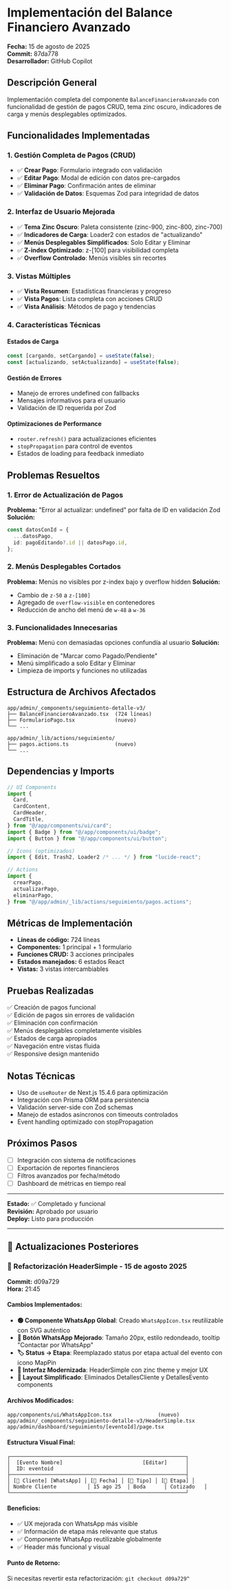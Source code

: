 # Implementación del Balance Financiero Avanzado

**Fecha:** 15 de agosto de 2025  
**Commit:** 87da778  
**Desarrollador:** GitHub Copilot

## Descripción General

Implementación completa del componente `BalanceFinancieroAvanzado` con funcionalidad de gestión de pagos CRUD, tema zinc oscuro, indicadores de carga y menús desplegables optimizados.

## Funcionalidades Implementadas

### 1. Gestión Completa de Pagos (CRUD)

- ✅ **Crear Pago**: Formulario integrado con validación
- ✅ **Editar Pago**: Modal de edición con datos pre-cargados
- ✅ **Eliminar Pago**: Confirmación antes de eliminar
- ✅ **Validación de Datos**: Esquemas Zod para integridad de datos

### 2. Interfaz de Usuario Mejorada

- ✅ **Tema Zinc Oscuro**: Paleta consistente (zinc-900, zinc-800, zinc-700)
- ✅ **Indicadores de Carga**: Loader2 con estados de "actualizando"
- ✅ **Menús Desplegables Simplificados**: Solo Editar y Eliminar
- ✅ **Z-index Optimizado**: z-[100] para visibilidad completa
- ✅ **Overflow Controlado**: Menús visibles sin recortes

### 3. Vistas Múltiples

- ✅ **Vista Resumen**: Estadísticas financieras y progreso
- ✅ **Vista Pagos**: Lista completa con acciones CRUD
- ✅ **Vista Análisis**: Métodos de pago y tendencias

### 4. Características Técnicas

#### Estados de Carga

```typescript
const [cargando, setCargando] = useState(false);
const [actualizando, setActualizando] = useState(false);
```

#### Gestión de Errores

- Manejo de errores undefined con fallbacks
- Mensajes informativos para el usuario
- Validación de ID requerida por Zod

#### Optimizaciones de Performance

- `router.refresh()` para actualizaciones eficientes
- `stopPropagation` para control de eventos
- Estados de loading para feedback inmediato

## Problemas Resueltos

### 1. Error de Actualización de Pagos

**Problema:** "Error al actualizar: undefined" por falta de ID en validación Zod
**Solución:**

```typescript
const datosConId = {
  ...datosPago,
  id: pagoEditando?.id || datosPago.id,
};
```

### 2. Menús Desplegables Cortados

**Problema:** Menús no visibles por z-index bajo y overflow hidden
**Solución:**

- Cambio de `z-50` a `z-[100]`
- Agregado de `overflow-visible` en contenedores
- Reducción de ancho del menú de `w-48` a `w-36`

### 3. Funcionalidades Innecesarias

**Problema:** Menú con demasiadas opciones confundía al usuario
**Solución:**

- Eliminación de "Marcar como Pagado/Pendiente"
- Menú simplificado a solo Editar y Eliminar
- Limpieza de imports y funciones no utilizadas

## Estructura de Archivos Afectados

```
app/admin/_components/seguimiento-detalle-v3/
├── BalanceFinancieroAvanzado.tsx  (724 líneas)
├── FormularioPago.tsx             (nuevo)
└── ...

app/admin/_lib/actions/seguimiento/
├── pagos.actions.ts               (nuevo)
└── ...
```

## Dependencias y Imports

```typescript
// UI Components
import {
  Card,
  CardContent,
  CardHeader,
  CardTitle,
} from "@/app/components/ui/card";
import { Badge } from "@/app/components/ui/badge";
import { Button } from "@/app/components/ui/button";

// Icons (optimizados)
import { Edit, Trash2, Loader2 /* ... */ } from "lucide-react";

// Actions
import {
  crearPago,
  actualizarPago,
  eliminarPago,
} from "@/app/admin/_lib/actions/seguimiento/pagos.actions";
```

## Métricas de Implementación

- **Líneas de código:** 724 líneas
- **Componentes:** 1 principal + 1 formulario
- **Funciones CRUD:** 3 acciones principales
- **Estados manejados:** 6 estados React
- **Vistas:** 3 vistas intercambiables

## Pruebas Realizadas

✅ Creación de pagos funcional  
✅ Edición de pagos sin errores de validación  
✅ Eliminación con confirmación  
✅ Menús desplegables completamente visibles  
✅ Estados de carga apropiados  
✅ Navegación entre vistas fluida  
✅ Responsive design mantenido

## Notas Técnicas

- Uso de `useRouter` de Next.js 15.4.6 para optimización
- Integración con Prisma ORM para persistencia
- Validación server-side con Zod schemas
- Manejo de estados asíncronos con timeouts controlados
- Event handling optimizado con stopPropagation

## Próximos Pasos

- [ ] Integración con sistema de notificaciones
- [ ] Exportación de reportes financieros
- [ ] Filtros avanzados por fecha/método
- [ ] Dashboard de métricas en tiempo real

---

**Estado:** ✅ Completado y funcional  
**Revisión:** Aprobado por usuario  
**Deploy:** Listo para producción

---

## 📝 Actualizaciones Posteriores

### 🔄 Refactorización HeaderSimple - 15 de agosto 2025

**Commit:** d09a729  
**Hora:** 21:45

#### Cambios Implementados:

- **🟢 Componente WhatsApp Global**: Creado `WhatsAppIcon.tsx` reutilizable con SVG auténtico
- **📱 Botón WhatsApp Mejorado**: Tamaño 20px, estilo redondeado, tooltip "Contactar por WhatsApp"
- **🏷️ Status → Etapa**: Reemplazado status por etapa actual del evento con icono MapPin
- **🎨 Interfaz Modernizada**: HeaderSimple con zinc theme y mejor UX
- **📱 Layout Simplificado**: Eliminados DetallesCliente y DetallesEvento components

#### Archivos Modificados:

```
app/components/ui/WhatsAppIcon.tsx               (nuevo)
app/admin/_components/seguimiento-detalle-v3/HeaderSimple.tsx
app/admin/dashboard/seguimiento/[eventoId]/page.tsx
```

#### Estructura Visual Final:

```
┌─────────────────────────────────────────────────────────┐
│  [Evento Nombre]                          [Editar]      │
│  ID: eventoid                                           │
├─────────────────────────────────────────────────────────┤
│ [👤 Cliente] [WhatsApp] │ [📅 Fecha] │ [📄 Tipo] │ [📍 Etapa] │
│ Nombre Cliente          │ 15 ago 25  │ Boda      │ Cotizado   │
└─────────────────────────────────────────────────────────┘
```

#### Beneficios:

- ✅ UX mejorada con WhatsApp más visible
- ✅ Información de etapa más relevante que status
- ✅ Componente WhatsApp reutilizable globalmente
- ✅ Header más funcional y visual

#### Punto de Retorno:

Si necesitas revertir esta refactorización: `git checkout d09a729^`
